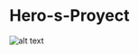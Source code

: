# Hero-s-Proyect

![alt text](https://github.com/brunocicerchia/Hero-s-Proyect/raw/main/images/readme.png)
